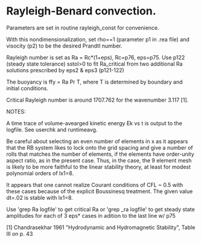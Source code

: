 # Rayleigh-Benard convection.

Parameters are set in routine rayleigh_const for convenience.

With this nondimensionalization, set rho==1 (parameter p1 in .rea
file) and visocity (p2) to be the desired Prandtl number.

Rayleigh number is set as Ra = Rc*(1+eps),  Rc=p76, eps=p75.
Use p122 (steady state tolerance) sstol>0 to fit Ra_critical from
two additional Ra solutions prescribed by eps2 & eps3 (p121-122)

The buoyancy is ffy = Ra Pr T, where T is determined by 
boundary and initial conditions.

Critical Rayleigh number is around 1707.762 for the
wavenumber 3.117 [1].

NOTES:

A time trace of volume-avearged kinetic energy Ek vs t is output to
the logfile. See userchk and runtimeavg.

Be careful about selecting an even number of elements in x
as it appears that the RB system likes to lock onto the grid spacing
and give a number of rolls that matches the number of elements, if the
elements have order-unity aspect ratio, as in the present case.
Thus, in the case, the 9 element mesh is likely to be more faithful
to the linear stability theory, at least for modest polynomial orders
of lx1=8.

It appears that one cannot realize Courant conditions of CFL ~ 0.5
with these cases because of the explicit Boussinesq treatment.
The given value dt=.02 is stable with lx1=8.

Use 'grep Ra logfile' to get critical Ra or 'grep _ra logfile' to
get steady state amplitudes for each of 3 eps* cases in adition to
the last line w/ p75

[1] Chandrasekhar 1961 "Hydrodynamic and Hydromagnetic Stability", Table III on p. 43